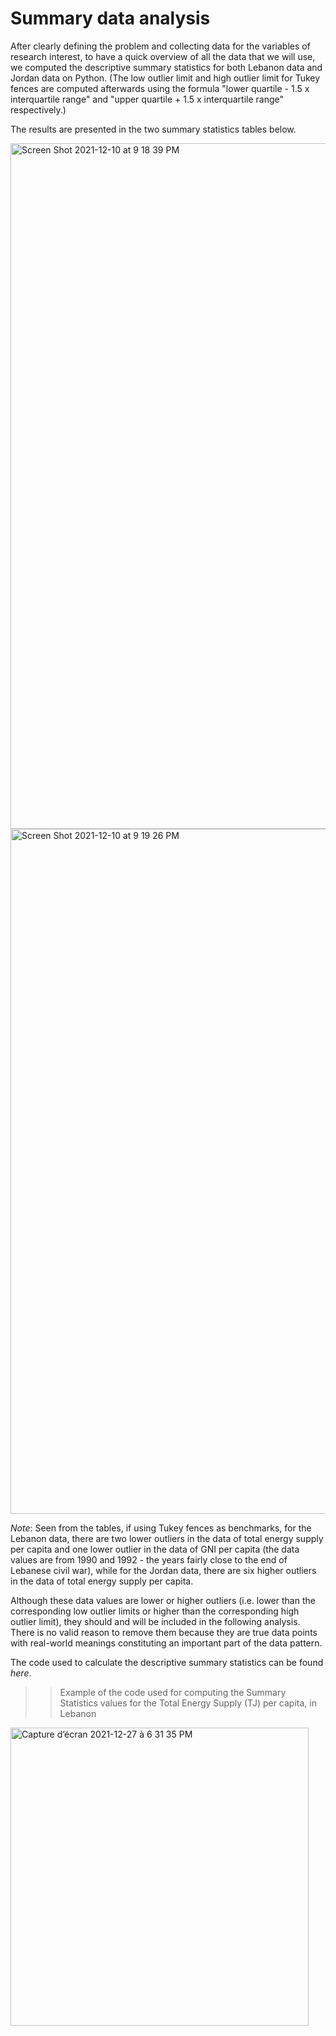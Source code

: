 # Summary data analysis

After clearly defining the problem and collecting data for the variables of research interest, to have a quick overview of all the data that we will use, we computed the descriptive summary statistics for both Lebanon data and Jordan data on Python. (The low outlier limit and high outlier limit for Tukey fences are computed afterwards using the formula "lower quartile - 1.5 x interquartile range" and "upper quartile + 1.5 x interquartile range" respectively.) 

The results are presented in the two summary statistics tables below.

<img width="1097" alt="Screen Shot 2021-12-10 at 9 18 39 PM" src="https://user-images.githubusercontent.com/93497630/145646934-0d78df8b-c3d1-4970-9148-bfde03804147.png">

<img width="1096" alt="Screen Shot 2021-12-10 at 9 19 26 PM" src="https://user-images.githubusercontent.com/93497630/145646971-89b8d527-f4f4-47a8-a639-bf0e5aedbc4e.png">


*Note*: Seen from the tables, if using Tukey fences as benchmarks, for the Lebanon data, there are two lower outliers in the data of total energy supply per capita and one lower outlier in the data of GNI per capita (the data values are from 1990 and 1992 - the years fairly close to the end of Lebanese civil war), while for the Jordan data, there are six higher outliers in the data of total energy supply per capita. 

Although these data values are lower or higher outliers (i.e. lower than the corresponding low outlier limits or higher than the corresponding high outlier limit), they should and will be included in the following analysis. There is no valid reason to remove them because they are true data points with real-world meanings constituting an important part of the data pattern.

The code used to calculate the descriptive summary statistics can be found _here_. 
>> Example of the code used for computing the Summary Statistics values for the Total Energy Supply (TJ) per capita, in Lebanon
<img width="477" alt="Capture d’écran 2021-12-27 à 6 31 35 PM" src="https://user-images.githubusercontent.com/93673467/147494621-6a7b2f17-0f76-40a6-8336-60c2ead96290.png">
